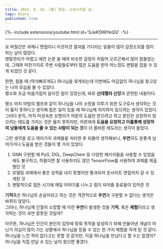 ```yaml
---
title: 2023. 9. 18. (월) 맑음. 소란스러운 날.
tags: Diary
published: true
---
```


<!--more-->

{%- include extensions/youtube.html id='SJeK598YeQQ' -%}

---

요 며칠간은 과제니 면접이니 이것저것 결과를 기다리는 일들이 많아 감정소모를 많이 하는 날이 많았다. \
멘탈관리가 어렵고 예전 논문 쓸 때와 비슷한 감정이 치밀어 오르곤해서 많이 힘들었는데, 그때와 마찬가지로 주변 사람들로부터 많은 도움을 받아 어느정도 멘탈을 잡을 수 있게 되었던 것 같다.

한편, 힘들 때 (약삭빠르게도) 하나님을 찾게되는데 이번에도 어김없이 하나님을 찾고있는 나의 모습을 볼 수 있었다. \
평소와 조금 마음가짐이 달라진 점이 있었는데, 바로 **신데렐라 신앙**과 관련된 내용이다.

평소 마치 마법의 램프와 같이 하나님을 나의 소망을 이루기 위한 도구로서 생각하는 것이 옳지 못하다고 생각해 힘든 일이 있을 때 하나님께 의지하지 않으려는 생각이 있었다. \
그러다 문득, 아직 미성숙한 꼬맹이가 어른의 도움만 받으려고 하고 본인은 성장하지 않으려는 태도를 가지는 것은 옳지 못하지만, 어른에게 **도움을 요청하고 이를통해 성장하여 남들에게 도움을 줄 수 있는 사람이 되는 것**이 더 올바른 태도라는 생각이 들었다.

그런 생각을 갖고 여러가지 과제들을 처리한 후 되돌아 생각해보니, **우연**히도 운좋게 넘어가거나 도움을 받은 것들이 몇 가지 있었다.

1. GNN 구현할 때 PyG, DGL, DeepChem 등 다양한 패키지들을 사용할 수 있었음에도 불구하고, 하필이면 잘 사용하지도 않던 TensorFlow를 사용하여 과제를 제출했던 것
2. 모델링 과제에서 좋은 성적을 내지 못했지만 통과되어 온사이트 면접까지 갈 수 있게된 것
3. 멘탈적으로 힘든 시기에 매일 이야기를 나누고 힘이 되어줄 동료들이 있어준 것

**기적**혹은 하나님의 손길이라고 하는 것은 객관적으로 **우연**과 구분할 수 없다는 생각은 바뀌지 않았다. \
그러나, 하나님께 간절히 소망할 때 이런 **우연**이 발생한 것을 **기적**, 혹은 **체험**이라고 생각하는 것이 과연 잘못된 것일까?

아무튼, 하나님은 인간이 본인의 입맛에 맞춰 목적을 달성하기 위해 만들어낸 개념이 아닌가 의심이 많이 가는 상황에서 하나님을 믿을 수 있는 한 가지 체험을 하게 된 것 같다. \
하나님을 느낀 적이 없다고는 못할 것 같지만, 이걸 하나님을 만났다고 할 수는 없겠지? 하나님을 직접 만날 수 있는 날이 왔으면 좋겠다.